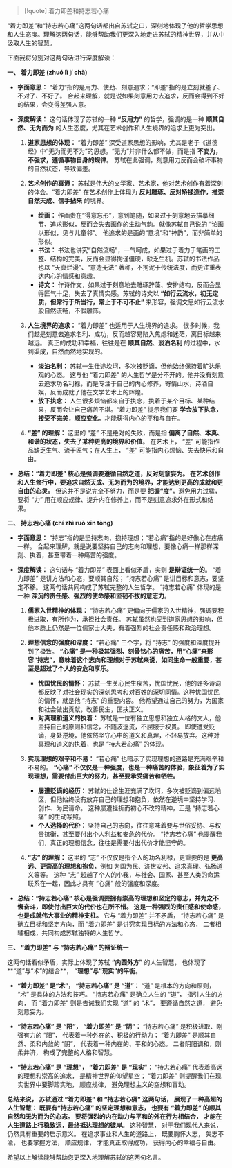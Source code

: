 

> [!quote] 着力即差和持志若心痛

“着力即差”和“持志若心痛”这两句话都出自苏轼之口，深刻地体现了他的哲学思想和人生态度。理解这两句话，能够帮助我们更深入地走进苏轼的精神世界，并从中汲取人生的智慧。

下面我将分别对这两句话进行深度解读：

**一、 着力即差 (zhuó lì jí chà)**

- **字面意思：** “着力”指的是用力、使劲、刻意追求；“即差”指的是立刻就差了、不对了、不好了。 合起来理解，就是说如果刻意用力去追求，反而会得到不好的结果，会变得差强人意。
    
- **深度解读：** 这句话体现了苏轼的一种 **“反用力”** 的哲学，强调的是一种 **顺其自然、无为而为** 的人生态度，尤其在艺术创作和人生境界的追求上更为突出。
    
    1. **道家思想的体现：** “着力即差” 深受道家思想的影响，尤其是老子《道德经》中“无为而无不为”的思想。“无为”并非什么都不做，而是指 **不妄为，不强求，遵循事物自身的规律**。 苏轼在此强调，刻意用力反而会破坏事物的自然状态，导致偏差。
        
    2. **艺术创作的真谛：** 苏轼是伟大的文学家、艺术家，他对艺术创作有着深刻的体会。“着力即差” 在艺术创作上体现为 **反对雕琢、反对矫揉造作，推崇自然天成、信手拈来** 的境界。
        
        - **绘画：** 作画贵在“得意忘形”，意到笔随，如果过于刻意地去描摹细节、追求形似，反而会失去画作的生动气韵。就像苏轼自己说的 “论画以形似，见与儿童邻”。 他追求的是画的“意境”和“神韵”，而非简单的形似。
        - **书法：** 书法也讲究“自然流畅”，一气呵成，如果过于着力于笔画的工整、结构的完美，反而会显得拘谨僵硬，缺乏生机。苏轼的书法作品也以 “天真烂漫”、“意造无法” 著称，不拘泥于传统法度，而更注重表达内心的情感和意趣。
        - **诗文：** 作诗作文，如果过于刻意地去雕琢辞藻、安排结构，反而会显得匠气十足，失去了真情实感。苏轼的诗文以 **“如行云流水，初无定质，但常行于所当行，常止于不可不止”** 来形容，强调文思如行云流水般自然流畅，不假雕饰。
    3. **人生境界的追求：** “着力即差” 也适用于人生境界的追求。 很多时候，我们越是刻意去追求名利、成功，反而越容易陷入焦虑和迷茫，离目标越来越远。 真正的成功和幸福，往往是在 **顺其自然、淡泊名利** 的过程中，水到渠成，自然而然地实现的。
        
        - **淡泊名利：** 苏轼一生仕途坎坷，多次被贬谪，但他始终保持着旷达乐观的心态。 这与他 “着力即差” 的人生哲学是分不开的。他并没有刻意去追求功名利禄，而是专注于自己的内心修养，寄情山水，诗酒自娱，反而成就了他在文学艺术上的辉煌。
        - **放下执念：** 人生很多烦恼都来自于执念，执着于某个目标、某种结果，反而会让自己痛苦不堪。“着力即差” 提示我们要 **学会放下执念，接受不完美，顺应变化**，才能获得内心的平和与自在。
    4. **“差” 的理解：** 这里的 “差” 不是绝对的失败，而是指 **偏离了自然、本真、和谐的状态，失去了某种更高的境界和价值**。 在艺术上， “差” 可能指作品缺乏生气、流于匠气；在人生上， “差” 可能指内心烦恼、失去快乐和自由。
        
- **总结：“着力即差” 核心是强调要遵循自然之道，反对刻意妄为。 在艺术创作和人生修行中，要追求自然天成、无为而为的境界，才能达到更高的成就和更自由的心灵。** 但这并不是说完全不努力，而是要 **把握“度”**，避免用力过猛，要将 “力” 用在顺应规律、提升内在修养上，而不是刻意追求外在形式和结果。
    

**二、 持志若心痛 (chí zhì ruò xīn tòng)**

- **字面意思：** “持志”指的是坚持志向、抱持理想；“若心痛”指的是好像心在疼痛一样。 合起来理解，就是说要坚持自己的志向和理想，要像心痛一样那样深刻、执着，甚至带着一种痛苦的强度。
    
- **深度解读：** 这句话与 “着力即差” 表面上看似矛盾，实则 **是辩证统一的**。 “着力即差” 是讲方法和心态，要顺其自然； “持志若心痛” 是讲目标和意志，要坚定不移。 这两句话共同构成了苏轼完整的人生哲学。 “持志若心痛” 体现的是一种 **深沉的责任感、强烈的使命感和坚韧不拔的意志力**。
    
    1. **儒家入世精神的体现：** “持志若心痛” 更偏向于儒家的入世精神，强调要积极进取，有所作为，承担社会责任。 苏轼虽然也受到道家思想的影响，但他本质上仍然是一位儒家士大夫，有着强烈的社会责任感和政治理想。
        
    2. **理想信念的强度和深度：** “若心痛” 三个字，将 “持志” 的强度和深度提升到了极致。 **“心痛” 是一种极其强烈、刻骨铭心的痛苦，用“心痛”来形容“持志”，意味着这个志向和理想对于苏轼来说，如同生命一般重要，甚至是超过了个人的安危和享乐。**
        
        - **忧国忧民的情怀：** 苏轼一生关心民生疾苦，忧国忧民，他的许多诗词都反映了对社会现实的深刻思考和对百姓的深切同情。这种忧国忧民的情怀，就是他 “持志” 的重要内容。 他希望通过自己的努力，为国家和社会做出贡献，改善民生，匡扶正义。
        - **对真理和道义的执着：** 苏轼是一位有独立思想和独立人格的文人，他坚持自己的原则和信念，不随波逐流，不屈服于权贵。 即使遭受贬谪，身处逆境，他依然坚守心中的道义和真理，不轻易放弃。这种对真理和道义的执着，也是 “持志若心痛” 的体现。
    3. **实现理想的艰辛和不易：** “若心痛” 也暗示了实现理想的道路是充满艰辛和不易的。 **“心痛” 不仅仅是一种强度，也是一种痛苦的体验，象征着为了实现理想，需要付出巨大的努力，甚至要承受痛苦和牺牲。**
        
        - **屡遭贬谪的经历：** 苏轼的仕途生涯充满了坎坷，多次被贬谪到偏远地区，但他始终没有放弃自己的理想和抱负，依然在逆境中坚持学习、创作、为民请命。 这种屡遭挫折而初心不改的精神，正是 “持志若心痛” 的生动写照。
        - **个人选择的代价：** 坚持自己的志向，往往意味着要与世俗妥协、与权贵抗衡，甚至要付出个人利益和安危的代价。 “持志若心痛” 也提醒我们，真正的理想信念，往往是需要付出代价才能坚守的。
    4. **“志” 的理解：** 这里的 “志” 不仅仅是指个人的功名利禄，更重要的是 **更高远、更崇高的理想和抱负**，例如 为国为民、济世安邦、追求真理、弘扬道义等等。 这种 “志” 超越了个人的小我，与社会、国家、甚至人类的命运联系在一起，因此才具有 “心痛” 般的强度和深度。
        
- **总结：“持志若心痛” 核心是强调要拥有崇高的理想和坚定的意志，并为之不懈奋斗，即使付出巨大的代价也在所不惜。 这是一种强烈的责任感和使命感，也是成就伟大事业的精神支柱。** 它与 “着力即差” 并不矛盾， “持志若心痛” 是确立目标和坚定方向，而 “着力即差” 是讲究实现目标的方法和心态， 二者相辅相成，共同构成苏轼独特的人生哲学。
    

**三、 “着力即差” 与 “持志若心痛” 的辩证统一**

这两句话看似矛盾，实际上体现了苏轼 **“内圆外方”** 的人生智慧， 也体现了**“道”与“术”的结合**， **“理想”与“现实”的平衡**。

- **“着力即差” 是“术”， “持志若心痛” 是 “道”：** “道” 是根本的方向和原则， “术” 是具体的方法和技巧。 “持志若心痛” 是确立人生的 “道”， 指引人生的方向， 而 “着力即差” 则是告诫我们实现 “道” 的 “术”， 要遵循自然之道， 避免刻意妄为。
    
- **“持志若心痛” 是 “阳”， “着力即差” 是 “阴”：** “持志若心痛” 是积极进取、刚强有力的 “阳”， 代表着一种外在的、积极的行动力； “着力即差” 是顺其自然、柔和内敛的 “阴”， 代表着一种内在的、平和的心态。 二者阴阳调和，刚柔并济， 构成了完整的人格和智慧。
    
- **“持志若心痛” 是 “理想”， “着力即差” 是 “现实”：** “持志若心痛” 代表着高远的理想和崇高的追求， 是精神世界的仰望星空； “着力即差” 则提醒我们在现实世界中要脚踏实地， 顺应规律， 避免理想主义的空想和盲动。
    

**总结来说， 苏轼通过 “着力即差” 和 “持志若心痛” 这两句话， 展现了一种高超的人生智慧：** **既要有“持志若心痛” 的坚定理想和意志， 也要有 “着力即差” 的顺其自然和无为而为的心态。 要将强烈的内在动力与平和的外在行为相结合， 才能在人生道路上行稳致远，最终抵达理想的彼岸。** 这种智慧， 对于我们现代人来说， 仍然具有重要的启示意义。 在追求事业和人生的道路上， 既要胸怀大志， 矢志不渝， 也要掌握方法， 顺应规律， 才能真正取得成功， 获得内心的幸福与自由。

希望以上解读能够帮助您更深入地理解苏轼的这两句名言。